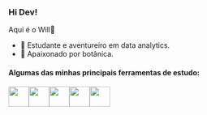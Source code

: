 ### Hi Dev! 
Aqui é o Will👋
- 🔭 Estudante e aventureiro em data analytics.
- 🌱 Apaixonado por botânica.

#### Algumas das minhas principais ferramentas de estudo:

<a href="https://www.python.org/" target="_blank"><img src="https://cdn.jsdelivr.net/gh/devicons/devicon/icons/python/python-plain-wordmark.svg" width="40" height="40"/></a><a href="https://pandas.pydata.org/docs/" target="_blank"><img src="https://cdn.jsdelivr.net/gh/devicons/devicon/icons/pandas/pandas-original-wordmark.svg" width="40" height="40"/></a><a href="https://numpy.org/doc/" target="_blank"><img src="https://cdn.jsdelivr.net/gh/devicons/devicon/icons/numpy/numpy-original-wordmark.svg" width="40" height="40"/></a><a href="https://www.kaggle.com/" target="_blank"><img src="https://cdn.jsdelivr.net/gh/devicons/devicon/icons/kaggle/kaggle-original-wordmark.svg" width="40" height="40"/></a><a href="https://docs.jupyter.org/en/latest/" target="_blank"><img src="https://cdn.jsdelivr.net/gh/devicons/devicon/icons/jupyter/jupyter-original-wordmark.svg" width="40" height="40"/></a>      

<!--
**troogg/troogg** is a ✨ _special_ ✨ repository because its `README.md` (this file) appears on your GitHub profile.

Here are some ideas to get you started:

- 🔭 I’m currently working on ...
- 🌱 I’m currently learning ...
- 👯 I’m looking to collaborate on ...
- 🤔 I’m looking for help with ...
- 💬 Ask me about ...
- 📫 How to reach me: ...
- 😄 Pronouns: ...
- ⚡ Fun fact: ...
-->
